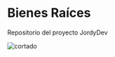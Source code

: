 # Bienes Raíces
Repositorio del proyecto JordyDev

![cortado](https://github.com/user-attachments/assets/6462a5cc-74b8-4895-99be-4cf7b654074f)
